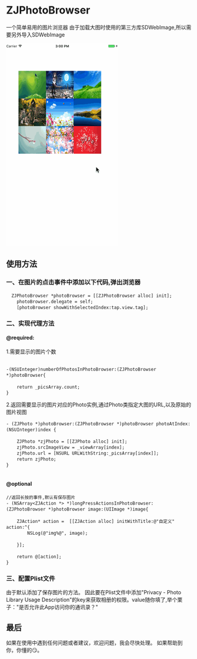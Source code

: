 # ZJPhotoBrowser
一个简单易用的图片浏览器
由于加载大图时使用的第三方库SDWebImage,所以需要另外导入SDWebImage

 ![image](./images/browsergif.gif)

## 使用方法
### 一、在图片的点击事件中添加以下代码,弹出浏览器
``` 
  ZJPhotoBrowser *photoBrowser = [[ZJPhotoBrowser alloc] init];
    photoBrowser.delegate = self;
    [photoBrowser showWithSelectedIndex:tap.view.tag];
```
### 二、实现代理方法

#### @required:
 1.需要显示的图片个数

```
 
-(NSUInteger)numberOfPhotosInPhotoBrowser:(ZJPhotoBrowser *)photoBrowser{
    
    return _picsArray.count;
}

```
2.返回需要显示的图片对应的Photo实例,通过Photo类指定大图的URL,以及原始的图片视图

```
- (ZJPhoto *)photoBrowser:(ZJPhotoBrowser *)photoBrowser photoAtIndex:(NSUInteger)index {
    
    ZJPhoto *zjPhoto = [[ZJPhoto alloc] init];
    zjPhoto.srcImageView = _viewArray[index];
    zjPhoto.url = [NSURL URLWithString:_picsArray[index]];
    return zjPhoto;
}
 
```
 
#### @optional

```
//返回长按的事件,默认有保存图片
- (NSArray<ZJAction *> *)longPressActionsInPhotoBrowser:(ZJPhotoBrowser *)photoBrowser image:(UIImage *)image{
    
    ZJAction* action =  [[ZJAction alloc] initWithTitle:@"自定义" action:^{
        NSLog(@"img%@", image);
        
    }];

    return @[action];
}

```
### 三、配置Plist文件

由于默认添加了保存图片的方法。
因此要在Plist文件中添加"Privacy - Photo Library Usage Description"的key来获取相册的权限。value随你填了,举个栗子："是否允许此App访问你的通讯录？"

## 最后

如果在使用中遇到任何问题或者建议，欢迎问题，我会尽快处理。
如果帮助到你，你懂的😏。


